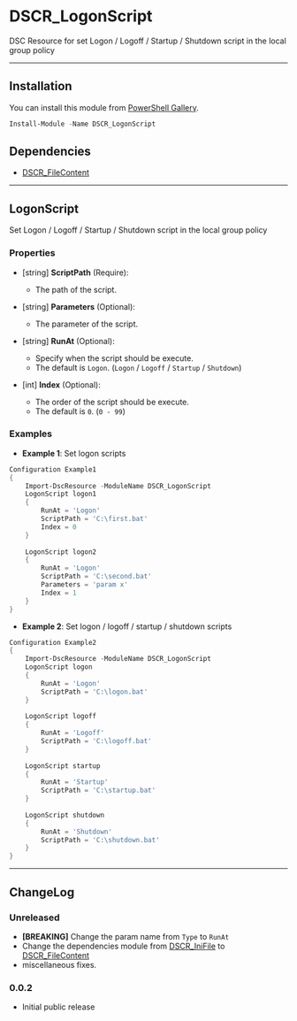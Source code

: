 DSCR_LogonScript
====

DSC Resource for set Logon / Logoff / Startup / Shutdown script in the local group policy

----
## Installation
You can install this module from [PowerShell Gallery](https://www.powershellgallery.com/packages/DSCR_LogonScript/).
```Powershell
Install-Module -Name DSCR_LogonScript
```

## Dependencies
* [DSCR_FileContent](https://github.com/mkht/DSCR_FileContent)

----
## **LogonScript**
Set Logon / Logoff / Startup / Shutdown script in the local group policy

### Properties
+ [string] **ScriptPath** (Require):
    + The path of the script.

+ [string] **Parameters** (Optional):
    + The parameter of the script.

+ [string] **RunAt** (Optional):
    + Specify when the script should be execute.
    + The default is `Logon`. (`Logon` / `Logoff` / `Startup` / `Shutdown`)

+ [int] **Index** (Optional):
    + The order of the script should be execute.
    + The default is `0`. (`0 - 99`)


### Examples
+ **Example 1**: Set logon scripts
```Powershell
Configuration Example1
{
    Import-DscResource -ModuleName DSCR_LogonScript
    LogonScript logon1
    {
        RunAt = 'Logon'
        ScriptPath = 'C:\first.bat'
        Index = 0
    }
    
    LogonScript logon2
    {
        RunAt = 'Logon'
        ScriptPath = 'C:\second.bat'
        Parameters = 'param x'
        Index = 1
    }
}
```

+ **Example 2**: Set logon / logoff / startup / shutdown scripts
```Powershell
Configuration Example2
{
    Import-DscResource -ModuleName DSCR_LogonScript
    LogonScript logon
    {
        RunAt = 'Logon'
        ScriptPath = 'C:\logon.bat'
    }
    
    LogonScript logoff
    {
        RunAt = 'Logoff'
        ScriptPath = 'C:\logoff.bat'
    }
    
    LogonScript startup
    {
        RunAt = 'Startup'
        ScriptPath = 'C:\startup.bat'
    }
    
    LogonScript shutdown
    {
        RunAt = 'Shutdown'
        ScriptPath = 'C:\shutdown.bat'
    }
}
```

----
## ChangeLog
### Unreleased
 + **[BREAKING]** Change the param name from `Type` to `RunAt`
 + Change the dependencies module from [DSCR_IniFile](https://github.com/mkht/DSCR_IniFile) to [DSCR_FileContent](https://github.com/mkht/DSCR_FileContent)
 + miscellaneous fixes.

### 0.0.2
 + Initial public release

